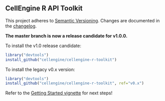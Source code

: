 CellEngine R API Toolkit
-----

This project adheres to [Semantic Versioning](https://semver.org/spec/v2.0.0.html).
Changes are documented in the [changelog](https://github.com/cellengine/cellengine-r-toolkit/blob/master/CHANGELOG.md).

**The master branch is now a release candidate for v1.0.0.**

To install the v1.0 release candidate:
```R
library("devtools")
install_github("cellengine/cellengine-r-toolkit")
```

To install the legacy v0.x version:
```R
library("devtools")
install_github("cellengine/cellengine-r-toolkit", ref="v0.x")
```

Refer to the [Getting Started vignette](https://cellengine.github.io/cellengine-r-toolkit/articles/gettingStarted.html) for next steps!

